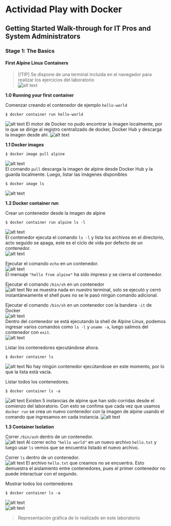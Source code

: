 # Actividad Play with Docker

## Getting Started Walk-through for IT Pros and System Administrators

### Stage 1: The Basics

#### **First Alpine Linux Containers**

> [!TIP] Se dispone de una terminal incluida en el navegador para realizar los ejercicios del laboratorio  
![alt text](../Imagenes/Actividad%20Play%20with%20Docker/ActividadPlaywithDocker_1.PNG)
 

**1.0 Running your first container**

Comenzar creando el contenedor de ejemplo `hello-world`  

```shell
$ docker container run hello-world
```
![alt text](../Imagenes/Actividad%20Play%20with%20Docker/ActividadPlaywithDocker_2.PNG)
El motor de Docker no pudo encontrar la imagen localmente, por lo que se dirige al registro centralizado de docker, Docker Hub y descarga la imagen desde ahí.
<img src="../Imagenes/Actividad Play with Docker/ActividadPlaywithDocker_3.png" alt="alt text">

**1.1 Docker images**  

```shell
$ docker image pull alpine
``` 
![alt text](../Imagenes/Actividad%20Play%20with%20Docker/ActividadPlaywithDocker_4.png)  
El comando `pull` descarga la imagen de alpine desde Docker Hub y la guarda localmente. 
Luego, listar las imágenes disponibles  
```shell
$ docker image ls
```  
![alt text](../Imagenes/Actividad%20Play%20with%20Docker/ActividadPlaywithDocker_5.png)  

**1.2 Docker container run**  

Crear un contenedor desde la imagen de alpine  
```shell
$ docker container run alpine ls -l
```
![alt text](../Imagenes/Actividad%20Play%20with%20Docker/ActividadPlaywithDocker_6.png)  
El contenedor ejecuta el comando `ls -l` y lista los archivos en el directorio, acto seguido se apaga, este es el ciclo de vida por defecto de un contenedor.  
![alt text](../Imagenes/Actividad%20Play%20with%20Docker/ActividadPlaywithDocker_7.png)  

Ejecutar el comando `echo` en un contenedor.    
![alt text](../Imagenes/Actividad%20Play%20with%20Docker/ActividadPlaywithDocker_8.png)  
El mensaje `"hello from alpine"` ha sido impreso y se cierra el contenedor.  

Ejecutar el comando `/bin/sh` en un contenedor  
![alt text](../Imagenes/Actividad%20Play%20with%20Docker/ActividadPlaywithDocker_9.png)
No se muestra nada en nuestro terminal, solo se ejecutó y cerró instantáneamente el shell pues no se le pasó ningún comando adicional.  

Ejecutar el comando `/bin/sh` en un contenedor con la bandera `-it` de Docker  
![alt text](../Imagenes/Actividad%20Play%20with%20Docker/ActividadPlaywithDocker_10.png)  
Dentro del contenedor se está ejecutando la shell de Alpine Linux, podemos ingresar varios comandos como `ls -l` y `uname -a`, luego salimos del contenedor con `exit`.  
![alt text](../Imagenes/Actividad%20Play%20with%20Docker/ActividadPlaywithDocker_11.png)

Listar los contenedores ejecutándose ahora.  
```shell
$ docker container ls
```
![alt text](../Imagenes/Actividad%20Play%20with%20Docker/ActividadPlaywithDocker_12.png)
No hay ningún contenedor ejecútandose en este momento, por lo que la lista está vacía.

Listar todos los contenedores. 
```shell
$ docker container ls -a
``` 
![alt text](../Imagenes/Actividad%20Play%20with%20Docker/ActividadPlaywithDocker_13.png)
Existen 5 instancias de alpine que han sido corridas desde el comienzo del laboratorio. Con esto se confima que cada vez que usamos `docker run` se crea un nuevo contenedor con la imagen de alpine usando el comando que ingresamos en cada instancia.
![alt text](../Imagenes/Actividad%20Play%20with%20Docker/ActividadPlaywithDocker_14.png)

**1.3 Container Isolation**

Correr `/bin/ash` dentro de un contenedor.  
![alt text](../Imagenes/Actividad%20Play%20with%20Docker/ActividadPlaywithDocker_15.png)
Al correr echo `"hello world"` en un nuevo archivo `hello.txt` y luego usar `ls` vemos que se encuentra listado el nuevo archivo.  

Correr `ls` dentro de un contenedor.  
![alt text](../Imagenes/Actividad%20Play%20with%20Docker/ActividadPlaywithDocker_16.png)
El archivo `hello.txt` que creamos no se encuentra. Esto demuestra el aislamiento entre contenedores, pues el primer contenedor no puede interactuar con el segundo.

Mostrar todos los contenedores  
```shell
$ docker container ls -a
```
![alt text](../Imagenes/Actividad%20Play%20with%20Docker/ActividadPlaywithDocker_17.png)  
![alt text](../Imagenes/Actividad%20Play%20with%20Docker/ActividadPlaywithDocker_22.png)  
> Representación gráfica de lo realizado en este laboratorio  
